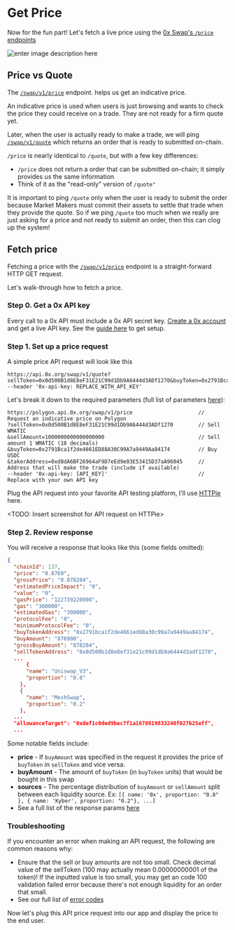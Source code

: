 # Get Price

Now for the fun part! Let's fetch a live price using the [0x Swap's `/price` endpoints](https://0x.org/docs/0x-swap-api/api-references/get-swap-v1-price)

![enter image description here](https://tenor.com/view/excellent-mr-burns-simpsons-evil-smile-gif-10898385)

## Price vs Quote
The [`/swap/v1/price`](https://0x.org/docs/0x-swap-api/api-references/get-swap-v1-price)  endpoint. helps us get an indicative price. 

An indicative price is used when users is just browsing and wants to check the price they could receive on a trade. They are not ready for a firm quote yet.

Later, when the user is actually ready to make a trade, we will ping [`/swap/v1/quote`](https://0x.org/docs/0x-swap-api/api-references/get-swap-v1-quote) which returns an order that is ready to submitted on-chain.

`/price` is nearly identical to `/quote`, but with a few key differences:
*  `/price` does not return a order that can be submitted on-chain; it simply provides us the same information
* Think of it as the "read-only" version of `/quote"`

It is important to ping  `/quote` only when the user is ready to submit the order because Market Makers must commit their assets to settle that trade when they provide the quote. So if we ping  `/quote`  too much when we really are just asking for a price and not ready to submit an order, then this can clog up the system!

## Fetch price

Fetching a price with the  [`/swap/v1/price`](https://0x.org/docs/0x-swap-api/api-references/get-swap-v1-price)  endpoint is a straight-forward HTTP GET request. 

Let's walk-through how to fetch a price. 

### Step 0. Get a 0x API key
Every call to a 0x API must include a 0x API secret key. [Create a 0x account](https://dashboard.0x.org/) and get a live API key. See the [guide here](https://0x.org/docs/introduction/getting-started) to get setup.

### Step 1. Set up a price request

A simple price API request will look like this

```
https://api.0x.org/swap/v1/quote?sellToken=0x0d500B1d8E8eF31E21C99d1Db9A6444d3ADf1270&buyToken=0x2791Bca1f2de4661ED88A30C99A7a9449Aa84174&sellAmount=1000000000000000000&excludedSources=Kyber&takerAddress=0xd8dA6BF26964aF9D7eEd9e03E53415D37aA96045  --header '0x-api-key: REPLACE_WITH_API_KEY'
```

Let's break it down to the required parameters (full list of parameters [here](https://0x.org/docs/0x-swap-api/api-references/get-swap-v1-price)):
```
https://polygon.api.0x.org/swap/v1/price                     // Request an indicative price on Polygon
?sellToken=0x0d500B1d8E8eF31E21C99d1Db9A6444d3ADf1270        // Sell WMATIC
&sellAmount=1000000000000000000                              // Sell amount 1 WMATIC (18 decimals)
&buyToken=0x2791Bca1f2de4661ED88A30C99A7a9449Aa84174         // Buy USDC
&takerAddress=0xd8dA6BF26964aF9D7eEd9e03E53415D37aA96045     // Address that will make the trade (include if available)
--header '0x-api-key: [API_KEY]'                             // Replace with your own API key
```
Plug the API request into your favorite API testing platform, I'll use [HTTPie](https://httpie.io/) here. 

<TODO: Insert screenshot for API request on HTTPie>

### Step 2. Review response

You will receive a response that looks like this (some fields omitted):

```json
{
  "chainId": 137,
  "price": "0.8769",
  "grossPrice": "0.878204",
  "estimatedPriceImpact": "0",
  "value": "0",
  "gasPrice": "122739220000",
  "gas": "300000",
  "estimatedGas": "300000",
  "protocolFee": "0",
  "minimumProtocolFee": "0",
  "buyTokenAddress": "0x2791bca1f2de4661ed88a30c99a7a9449aa84174",
  "buyAmount": "876900",
  "grossBuyAmount": "878204",
  "sellTokenAddress": "0x0d500b1d8e8ef31e21c99d1db9a6444d3adf1270",
  ...
      {
      "name": "Uniswap_V3",
      "proportion": "0.8"
    },
    {
      "name": "MeshSwap",
      "proportion": "0.2"
    },
  ...
  "allowanceTarget": "0xdef1c0ded9bec7f1a1670819833240f027b25eff",
  ...
```

Some notable fields include:
* **price** - If `buyAmount` was specified in the request it provides the price of `buyToken` in `sellToken` and vice versa.
* **buyAmount** - The amount of `buyToken` (in `buyToken` units) that would be bought in this swap
* **sources** - The percentage distribution of  `buyAmount`  or  `sellAmount`  split between each liquidity source. Ex:  `[{ name: '0x', proportion: "0.8" }, { name: 'Kyber', proportion: "0.2"}, ...]`
* See a full list of the response params [here](https://0x.org/docs/0x-swap-api/api-references/get-swap-v1-price#response)


### Troubleshooting

If you encounter an error when making an API request, the following are common reasons why:

* Ensure that the sell or buy amounts are not too small. Check decimal value of the sellToken (100 may actually mean 0.00000000001 of the token)! If the inputted value is too small, you may get an code 100 validation failed error because there's not enough liquidity for an order that small. 
* See our full list of [error codes](https://0x.org/docs/introduction/error-codes)


Now let's plug this API price request into our app and display the price to the end user. 

